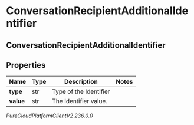 # ConversationRecipientAdditionalIdentifier

## ConversationRecipientAdditionalIdentifier

## Properties

|Name | Type | Description | Notes|
|------------ | ------------- | ------------- | -------------|
| **type** | str | Type of the Identifier | |
| **value** | str | The Identifier value. | |



_PureCloudPlatformClientV2 236.0.0_
